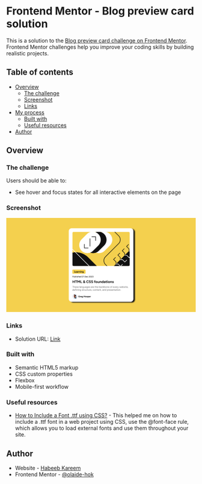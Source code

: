 # Frontend Mentor - Blog preview card solution

This is a solution to the [Blog preview card challenge on Frontend Mentor](https://www.frontendmentor.io/challenges/blog-preview-card-ckPaj01IcS). Frontend Mentor challenges help you improve your coding skills by building realistic projects.

## Table of contents

-   [Overview](#overview)
    -   [The challenge](#the-challenge)
    -   [Screenshot](#screenshot)
    -   [Links](#links)
-   [My process](#my-process)
    -   [Built with](#built-with)
    -   [Useful resources](#useful-resources)
-   [Author](#author)

## Overview

### The challenge

Users should be able to:

-   See hover and focus states for all interactive elements on the page

### Screenshot

![](./Blog-preview-card.png)

### Links

-   Solution URL: [Link](https://olaide-hok.github.io/Blog-preview-card/)

### Built with

-   Semantic HTML5 markup
-   CSS custom properties
-   Flexbox
-   Mobile-first workflow

### Useful resources

-   [How to Include a Font .ttf using CSS?](https://www.geeksforgeeks.org/how-to-include-a-font-ttf-using-css/) - This helped me on how to include a .ttf font in a web project using CSS, use the @font-face rule, which allows you to load external fonts and use them throughout your site.

## Author

-   Website - [Habeeb Kareem](https://habeeb-dev.netlify.app/)
-   Frontend Mentor - [@olaide-hok](https://www.frontendmentor.io/profile/olaide-hok)
